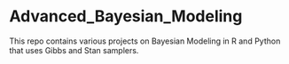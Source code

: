 # Advanced_Bayesian_Modeling
This repo contains various projects on Bayesian Modeling in R and Python that uses Gibbs and Stan samplers.
